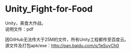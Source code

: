 # Unity_Fight-for-Food
Unity，美食大作战。  
说明文件：pdf  

因GitHub无法传大于25M的文件，所有Unity工程都传至百度云。  
源文件及打包apk/exe：http://pan.baidu.com/s/1eSuyCh0
